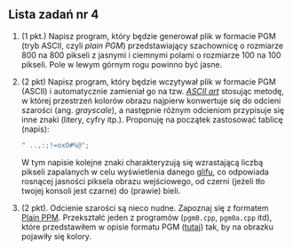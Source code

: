 ## Lista zadań nr 4

1. (1 pkt.) Napisz program, który będzie generował plik w formacie PGM (tryb ASCII, czyli *plain PGM*) przedstawiający szachownicę o rozmiarze 800 na 800 pikseli z jasnymi i ciemnymi polami o rozmiarze 100 na 100 pikseli. Pole w lewym górnym rogu powinno być jasne.

2. (2 pkt) Napisz program, który będzie wczytywał plik w formacie PGM (ASCII) i automatycznie zamieniał go na tzw. *[ASCII art](https://en.wikipedia.org/wiki/ASCII_art)* stosując metodę, w której przestrzeń kolorów obrazu najpierw konwertuje się do odcieni szarości (ang. *grayscale*), a następnie różnym odcieniom przypisuje się inne znaki (litery, cyfry itp.). Proponuję na początek zastosować tablicę (napis):

   ```c++        
   " ..,:;!=oxO#%@";
   ```

   W tym napisie kolejne znaki charakteryzują się wzrastającą liczbą pikseli zapalanych w celu wyświetlenia danego [glifu](https://pl.wikipedia.org/wiki/Glif_(typografia)), co odpowiada rosnącej jasności piksela obrazu wejściowego, od czerni (jeżeli tło twojej konsoli jest czarne) do (prawie) bieli.

3. (2 pkt). Odcienie szarości są nieco nudne. Zapoznaj się z formatem [Plain PPM](https://netpbm.sourceforge.net/doc/ppm.html#plainppm). Przekształć jeden z programów (`pgm0.cpp`, `pgm0a.cpp` itd), które przedstawiłem w opisie formatu PGM ([tutaj](../cpp/w04/pgm)) tak, by na obrazku pojawiły się kolory.